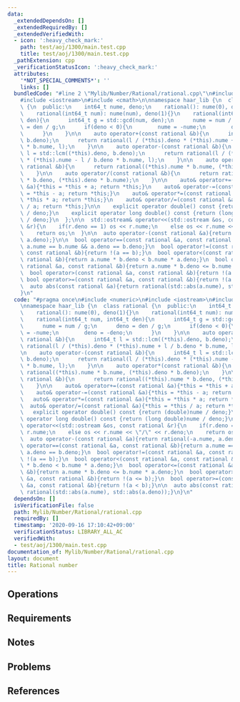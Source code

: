 ```yaml
---
data:
  _extendedDependsOn: []
  _extendedRequiredBy: []
  _extendedVerifiedWith:
  - icon: ':heavy_check_mark:'
    path: test/aoj/1300/main.test.cpp
    title: test/aoj/1300/main.test.cpp
  _pathExtension: cpp
  _verificationStatusIcon: ':heavy_check_mark:'
  attributes:
    '*NOT_SPECIAL_COMMENTS*': ''
    links: []
  bundledCode: "#line 2 \"Mylib/Number/Rational/rational.cpp\"\n#include <numeric>\n\
    #include <iostream>\n#include <cmath>\n\nnamespace haar_lib {\n  class rational\
    \ {\n  public:\n    int64_t nume, deno;\n    rational(): nume(0), deno(1){}\n\
    \    rational(int64_t num): nume(num), deno(1){}\n    rational(int64_t num, int64_t\
    \ den){\n      int64_t g = std::gcd(num, den);\n      nume = num / g;\n      deno\
    \ = den / g;\n      if(deno < 0){\n        nume = -nume;\n        deno = -deno;\n\
    \      }\n    }\n\n    auto operator+(const rational &b){\n      int64_t l = std::lcm((*this).deno,\
    \ b.deno);\n      return rational(l / (*this).deno * (*this).nume + l / b.deno\
    \ * b.nume, l);\n    }\n\n    auto operator-(const rational &b){\n      int64_t\
    \ l = std::lcm((*this).deno, b.deno);\n      return rational(l / (*this).deno\
    \ * (*this).nume - l / b.deno * b.nume, l);\n    }\n\n    auto operator*(const\
    \ rational &b){\n      return rational((*this).nume * b.nume, (*this).deno * b.deno);\n\
    \    }\n\n    auto operator/(const rational &b){\n      return rational((*this).nume\
    \ * b.deno, (*this).deno * b.nume);\n    }\n\n    auto& operator+=(const rational\
    \ &a){*this = *this + a; return *this;}\n    auto& operator-=(const rational &a){*this\
    \ = *this - a; return *this;}\n    auto& operator*=(const rational &a){*this =\
    \ *this * a; return *this;}\n    auto& operator/=(const rational &a){*this = *this\
    \ / a; return *this;}\n\n    explicit operator double() const {return (double)nume\
    \ / deno;}\n    explicit operator long double() const {return (long double)nume\
    \ / deno;}\n  };\n\n  std::ostream& operator<<(std::ostream &os, const rational\
    \ &r){\n    if(r.deno == 1) os << r.nume;\n    else os << r.nume << \"/\" << r.deno;\n\
    \    return os;\n  }\n\n  auto operator-(const rational &a){return rational(-a.nume,\
    \ a.deno);}\n\n  bool operator==(const rational &a, const rational &b){return\
    \ a.nume == b.nume && a.deno == b.deno;}\n  bool operator!=(const rational &a,\
    \ const rational &b){return !(a == b);}\n  bool operator<(const rational &a, const\
    \ rational &b){return a.nume * b.deno < b.nume * a.deno;}\n  bool operator<=(const\
    \ rational &a, const rational &b){return a.nume * b.deno <= b.nume * a.deno;}\n\
    \  bool operator>(const rational &a, const rational &b){return !(a <= b);}\n \
    \ bool operator>=(const rational &a, const rational &b){return !(a < b);}\n\n\
    \  auto abs(const rational &a){return rational(std::abs(a.nume), std::abs(a.deno));}\n\
    }\n"
  code: "#pragma once\n#include <numeric>\n#include <iostream>\n#include <cmath>\n\
    \nnamespace haar_lib {\n  class rational {\n  public:\n    int64_t nume, deno;\n\
    \    rational(): nume(0), deno(1){}\n    rational(int64_t num): nume(num), deno(1){}\n\
    \    rational(int64_t num, int64_t den){\n      int64_t g = std::gcd(num, den);\n\
    \      nume = num / g;\n      deno = den / g;\n      if(deno < 0){\n        nume\
    \ = -nume;\n        deno = -deno;\n      }\n    }\n\n    auto operator+(const\
    \ rational &b){\n      int64_t l = std::lcm((*this).deno, b.deno);\n      return\
    \ rational(l / (*this).deno * (*this).nume + l / b.deno * b.nume, l);\n    }\n\
    \n    auto operator-(const rational &b){\n      int64_t l = std::lcm((*this).deno,\
    \ b.deno);\n      return rational(l / (*this).deno * (*this).nume - l / b.deno\
    \ * b.nume, l);\n    }\n\n    auto operator*(const rational &b){\n      return\
    \ rational((*this).nume * b.nume, (*this).deno * b.deno);\n    }\n\n    auto operator/(const\
    \ rational &b){\n      return rational((*this).nume * b.deno, (*this).deno * b.nume);\n\
    \    }\n\n    auto& operator+=(const rational &a){*this = *this + a; return *this;}\n\
    \    auto& operator-=(const rational &a){*this = *this - a; return *this;}\n \
    \   auto& operator*=(const rational &a){*this = *this * a; return *this;}\n  \
    \  auto& operator/=(const rational &a){*this = *this / a; return *this;}\n\n \
    \   explicit operator double() const {return (double)nume / deno;}\n    explicit\
    \ operator long double() const {return (long double)nume / deno;}\n  };\n\n  std::ostream&\
    \ operator<<(std::ostream &os, const rational &r){\n    if(r.deno == 1) os <<\
    \ r.nume;\n    else os << r.nume << \"/\" << r.deno;\n    return os;\n  }\n\n\
    \  auto operator-(const rational &a){return rational(-a.nume, a.deno);}\n\n  bool\
    \ operator==(const rational &a, const rational &b){return a.nume == b.nume &&\
    \ a.deno == b.deno;}\n  bool operator!=(const rational &a, const rational &b){return\
    \ !(a == b);}\n  bool operator<(const rational &a, const rational &b){return a.nume\
    \ * b.deno < b.nume * a.deno;}\n  bool operator<=(const rational &a, const rational\
    \ &b){return a.nume * b.deno <= b.nume * a.deno;}\n  bool operator>(const rational\
    \ &a, const rational &b){return !(a <= b);}\n  bool operator>=(const rational\
    \ &a, const rational &b){return !(a < b);}\n\n  auto abs(const rational &a){return\
    \ rational(std::abs(a.nume), std::abs(a.deno));}\n}\n"
  dependsOn: []
  isVerificationFile: false
  path: Mylib/Number/Rational/rational.cpp
  requiredBy: []
  timestamp: '2020-09-16 17:10:42+09:00'
  verificationStatus: LIBRARY_ALL_AC
  verifiedWith:
  - test/aoj/1300/main.test.cpp
documentation_of: Mylib/Number/Rational/rational.cpp
layout: document
title: Rational number
---
```


## Operations

## Requirements

## Notes

## Problems

## References
